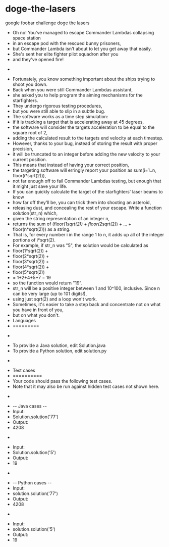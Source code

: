 # doge-the-lasers
google foobar challenge doge the lasers
 * Oh no! You've managed to escape Commander Lambdas collapsing space station
 * in an escape pod with the rescued bunny prisoners,
 * but Commander Lambda isn't about to let you get away that easily.
 * She's sent her elite fighter pilot squadron after you
 * and they've opened fire!
 * <p>
 * Fortunately, you know something important about the ships trying to shoot you down.
 * Back when you were still Commander Lambdas assistant,
 * she asked you to help program the aiming mechanisms for the starfighters.
 * They undergo rigorous testing procedures,
 * but you were still able to slip in a subtle bug.
 * The software works as a time step simulation:
 * if it is tracking a target that is accelerating away at 45 degrees,
 * the software will consider the targets acceleration to be equal to the square root of 2,
 * adding the calculated result to the targets end velocity at each timestep.
 * However, thanks to your bug, instead of storing the result with proper precision,
 * it will be truncated to an integer before adding the new velocity to your current position.
 * This means that instead of having your correct position,
 * the targeting software will erringly report your position as sum(i=1..n, floor(i*sqrt(2))),
 * not far enough off to fail Commander Lambdas testing, but enough that it might just save your life.
 * If you can quickly calculate the target of the starfighters' laser beams to know
 * how far off they'll be, you can trick them into shooting an asteroid,
 * releasing dust, and concealing the rest of your escape.  Write a function solution(str_n) which,
 * given the string representation of an integer n,
 * returns the sum of (floor(1*sqrt(2)) + floor(2*sqrt(2)) + ... + floor(n*sqrt(2))) as a string.
 * That is, for every number i in the range 1 to n, it adds up all of the integer portions of i*sqrt(2).
 * For example, if str_n was "5", the solution would be calculated as
 * floor(1*sqrt(2)) +
 * floor(2*sqrt(2)) +
 * floor(3*sqrt(2)) +
 * floor(4*sqrt(2)) +
 * floor(5*sqrt(2))
 * = 1+2+4+5+7 = 19
 * so the function would return "19".
 * str_n will be a positive integer between 1 and 10^100, inclusive. Since n can be very large (up to 101 digits!),
 * using just sqrt(2) and a loop won't work.
 * Sometimes, it's easier to take a step back and concentrate not on what you have in front of you,
 * but on what you don't.
 * Languages
 * =========
 * <p>
 * To provide a Java solution, edit Solution.java
 * To provide a Python solution, edit solution.py
 * <p>
 * Test cases
 * ==========
 * Your code should pass the following test cases.
 * Note that it may also be run against hidden test cases not shown here.
 * <p>
 * -- Java cases --
 * Input:
 * Solution.solution('77')
 * Output:
 * 4208
 * <p>
 * Input:
 * Solution.solution('5')
 * Output:
 * 19
 * <p>
 * -- Python cases --
 * Input:
 * solution.solution('77')
 * Output:
 * 4208
 * <p>
 * Input:
 * solution.solution('5')
 * Output:
 * 19
